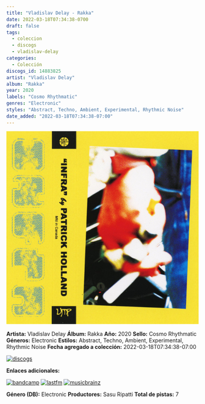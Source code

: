 ```yaml
---
title: "Vladislav Delay - Rakka"
date: 2022-03-18T07:34:38-0700
draft: false
tags:
  - coleccion
  - discogs
  - vladislav-delay
categories:
  - Colección
discogs_id: 14883825
artist: "Vladislav Delay"
album: "Rakka"
year: 2020
labels: "Cosmo Rhythmatic"
genres: "Electronic"
styles: "Abstract, Techno, Ambient, Experimental, Rhythmic Noise"
date_added: "2022-03-18T07:34:38-07:00"
---
```


![cover](image.jpeg (Vladislav Delay - Rakka))

**Artista:** Vladislav Delay
**Álbum:** Rakka
**Año:** 2020
**Sello:** Cosmo Rhythmatic
**Géneros:** Electronic
**Estilos:** Abstract, Techno, Ambient, Experimental, Rhythmic Noise
**Fecha agregado a colección:** 2022-03-18T07:34:38-07:00

[![discogs](../../links/svg/discogs.png (discogs))](https://api.discogs.com/releases/14883825)


**Enlaces adicionales:**

[![bandcamp](../../links/svg/bandcamp.png (bandcamp))](https://vladislavdelay.bandcamp.com/album/rakka)
[![lastfm](../../links/svg/lastfm.png (lastfm))](https://www.last.fm/music/Vladislav+Delay/Rakka)
[![musicbrainz](../../links/svg/musicbrainz.png (musicbrainz))](https://musicbrainz.org/release/15c8baea-7c3c-4d24-b0d0-c35a66637242)

**Género (DB):** Electronic
**Productores:** Sasu Ripatti
**Total de pistas:** 7
